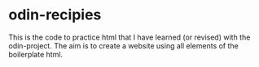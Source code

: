 # odin-recipies
This is the code to practice html that I have learned (or revised) with the odin-project. The aim is to create a website using all elements of the boilerplate html.
